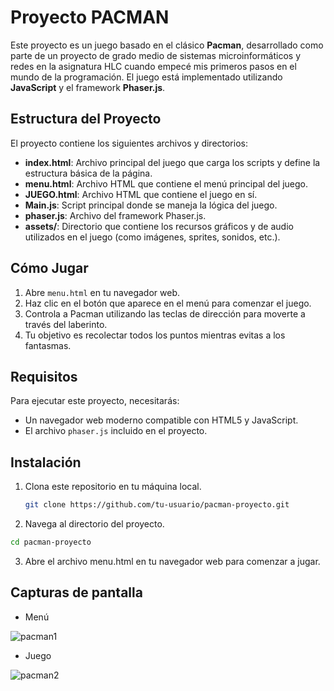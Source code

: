 # Proyecto PACMAN

Este proyecto es un juego basado en el clásico **Pacman**, desarrollado como parte de un proyecto de grado medio de sistemas microinformáticos y redes en la asignatura HLC cuando empecé mis primeros pasos en el mundo de la programación. El juego está implementado utilizando **JavaScript** y el framework **Phaser.js**.

## Estructura del Proyecto

El proyecto contiene los siguientes archivos y directorios:

- **index.html**: Archivo principal del juego que carga los scripts y define la estructura básica de la página.
- **menu.html**: Archivo HTML que contiene el menú principal del juego.
- **JUEGO.html**: Archivo HTML que contiene el juego en sí.
- **Main.js**: Script principal donde se maneja la lógica del juego.
- **phaser.js**: Archivo del framework Phaser.js.
- **assets/**: Directorio que contiene los recursos gráficos y de audio utilizados en el juego (como imágenes, sprites, sonidos, etc.).

## Cómo Jugar

1. Abre `menu.html` en tu navegador web.
2. Haz clic en el botón que aparece en el menú para comenzar el juego.
3. Controla a Pacman utilizando las teclas de dirección para moverte a través del laberinto.
4. Tu objetivo es recolectar todos los puntos mientras evitas a los fantasmas.

## Requisitos

Para ejecutar este proyecto, necesitarás:

- Un navegador web moderno compatible con HTML5 y JavaScript.
- El archivo `phaser.js` incluido en el proyecto.

## Instalación

1. Clona este repositorio en tu máquina local.
   ```bash
   git clone https://github.com/tu-usuario/pacman-proyecto.git
   ```

2. Navega al directorio del proyecto.
  ```bash
  cd pacman-proyecto
  ```

3. Abre el archivo menu.html en tu navegador web para comenzar a jugar.

## Capturas de pantalla

- Menú
  
![pacman1](https://github.com/user-attachments/assets/08ccdefb-7833-445f-aa1a-797830b9816e)

- Juego

![pacman2](https://github.com/user-attachments/assets/8894bcfe-50c5-4a4b-a38e-bcb579e8d9be)







